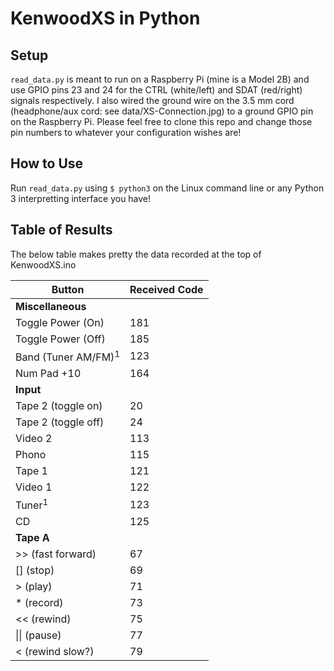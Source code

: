 # KenwoodXS in Python

## Setup 

`read_data.py` is meant to run on a Raspberry Pi (mine is a Model 2B) and use GPIO pins 23 and 24 for the CTRL (white/left) and SDAT (red/right) signals respectively. I also wired the ground wire on the 3.5 mm cord (headphone/aux cord: see data/XS-Connection.jpg) to a ground GPIO pin on the Raspberry Pi. Please feel free to clone this repo and change those pin numbers to whatever your configuration wishes are!

## How to Use

Run `read_data.py` using `$ python3` on the Linux command line or any Python 3 interpretting interface you have!

## Table of Results

The below table makes pretty the data recorded at the top of KenwoodXS.ino

| Button | Received Code |
| --- | --- |
| **Miscellaneous** |
| Toggle Power (On) | 181 |
| Toggle Power (Off) | 185 |
| Band (Tuner AM/FM)<sup>1</sup> | 123 |
| Num Pad +10 | 164 |
| **Input** |
| Tape 2 (toggle on) | 20 |
| Tape 2 (toggle off) | 24 |
| Video 2 | 113 |
| Phono | 115 |
| Tape 1 | 121 |
| Video 1 | 122 |
| Tuner<sup>1</sup> | 123 |
| CD | 125 |
| **Tape A** |
| >> (fast forward) | 67 |
| [] (stop) | 69 |
| > (play) | 71 |
| * (record) | 73 |
| << (rewind) | 75 |
| \|\| (pause) | 77 |
| < (rewind slow?) | 79 |


